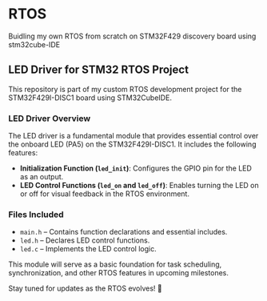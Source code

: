# RTOS
Buidling my own RTOS from scratch on STM32F429 discovery board using stm32cube-IDE



## LED Driver for STM32 RTOS Project
This repository is part of my custom RTOS development project for the STM32F429I-DISC1 board using STM32CubeIDE.  

### LED Driver Overview
The LED driver is a fundamental module that provides essential control over the onboard LED (PA5) on the STM32F429I-DISC1. It includes the following features:  
- **Initialization Function (`led_init`)**: Configures the GPIO pin for the LED as an output.  
- **LED Control Functions (`led_on` and `led_off`)**: Enables turning the LED on or off for visual feedback in the RTOS environment.  

### Files Included
- `main.h` – Contains function declarations and essential includes.  
- `led.h` – Declares LED control functions.  
- `led.c` – Implements the LED control logic.  

This module will serve as a basic foundation for task scheduling, synchronization, and other RTOS features in upcoming milestones.  

Stay tuned for updates as the RTOS evolves! 🚀
